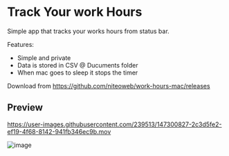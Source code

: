 # Track Your work Hours

Simple app that tracks your works hours from status bar.

Features:

- Simple and private
- Data is stored in CSV @ Ducuments folder
- When mac goes to sleep it stops the timer

Download from https://github.com/niteoweb/work-hours-mac/releases 

## Preview

https://user-images.githubusercontent.com/239513/147300827-2c3d5fe2-ef19-4f68-8142-941fb346ec9b.mov

![image](https://user-images.githubusercontent.com/239513/147346100-bed5fdde-df06-4367-b932-ca53454e305e.png)


